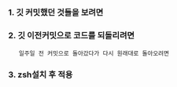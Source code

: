 ### 1. 깃 커밋했던 것들을 보려면

### 2. 깃 이전커밋으로 코드를 되돌리려면
       일주일 전 커밋으로 돌아갔다가 다시 원래대로 돌아오려면

### 3. zsh설치 후 적용
